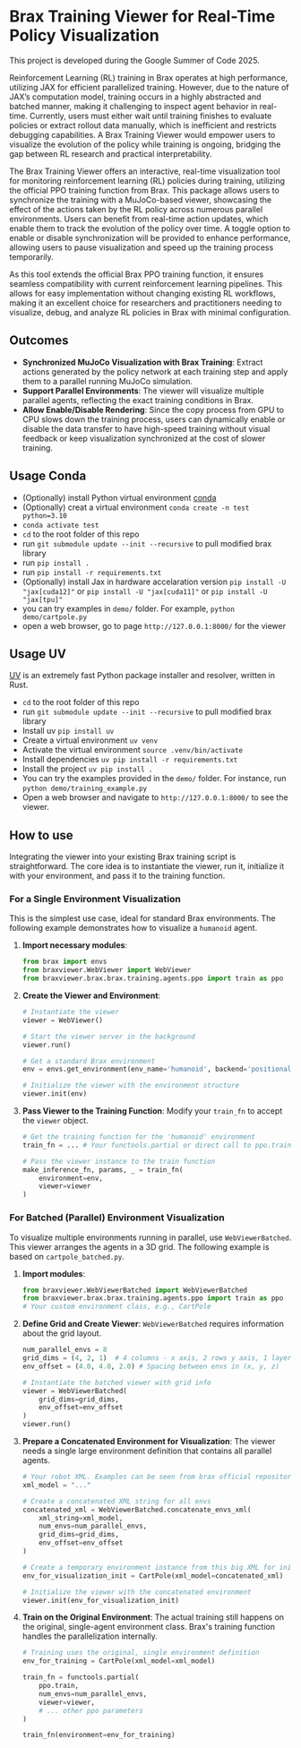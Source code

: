 # Brax Training Viewer for Real-Time Policy Visualization

This project is developed during the Google Summer of Code 2025.

Reinforcement Learning (RL) training in Brax operates at high performance, utilizing JAX for efficient parallelized training. However, due to the nature of JAX’s computation model, training occurs in a highly abstracted and batched manner, making it challenging to inspect agent behavior in real-time. Currently, users must either wait until training finishes to evaluate policies or extract rollout data manually, which is inefficient and restricts debugging capabilities. A Brax Training Viewer would empower users to visualize the evolution of the policy while training is ongoing, bridging the gap between RL research and practical interpretability.

The Brax Training Viewer offers an interactive, real-time visualization tool for monitoring reinforcement learning (RL) policies during training, utilizing the official PPO training function from Brax. This package allows users to synchronize the training with a MuJoCo-based viewer, showcasing the effect of the actions taken by the RL policy across numerous parallel environments. Users can benefit from real-time action updates, which enable them to track the evolution of the policy over time. A toggle option to enable or disable synchronization will be provided to enhance performance, allowing users to pause visualization and speed up the training process temporarily.

As this tool extends the official Brax PPO training function, it ensures seamless compatibility with current reinforcement learning pipelines. This allows for easy implementation without changing existing RL workflows, making it an excellent choice for researchers and practitioners needing to visualize, debug, and analyze RL policies in Brax with minimal configuration.

## Outcomes

* **Synchronized MuJoCo Visualization with Brax Training**: Extract actions generated by the policy network at each training step and apply them to a parallel running MuJoCo simulation.
* **Support Parallel Environments**: The viewer will visualize multiple parallel agents, reflecting the exact training conditions in Brax.
* **Allow Enable/Disable Rendering**: Since the copy process from GPU to CPU slows down the training process, users can dynamically enable or disable the data transfer to have high-speed training without visual feedback or keep visualization synchronized at the cost of slower training.

## Usage Conda

-   (Optionally) install Python virtual environment [conda](https://www.anaconda.com/docs/getting-started/miniconda/main)
-   (Optionally) creat a virtual environment `conda create -n test python=3.10`
-   `conda activate test`
-   `cd` to the root folder of this repo
-   run `git submodule update --init --recursive` to pull modified brax library
-   run `pip install .`
-   run `pip install -r requirements.txt `
-   (Optionally) install Jax in hardware accelaration version `pip install -U "jax[cuda12]"` or `pip install -U "jax[cuda11]"` or `pip install -U "jax[tpu]"`
-   you can try examples in `demo/` folder. For example, `python demo/cartpole.py`
-   open a web browser, go to page `http://127.0.0.1:8000/` for the viewer

## Usage UV

[UV](https://github.com/astral-sh/uv) is an extremely fast Python package installer and resolver, written in Rust.

-   `cd` to the root folder of this repo
-   run `git submodule update --init --recursive` to pull modified brax library
-   Install uv `pip install uv`
-   Create a virtual environment `uv venv`
-   Activate the virtual environment `source .venv/bin/activate`
-   Install dependencies `uv pip install -r requirements.txt`
-   Install the project `uv pip install .`
-   You can try the examples provided in the `demo/` folder. For instance, run `python demo/training_example.py`
-   Open a web browser and navigate to `http://127.0.0.1:8000/` to see the viewer.

## How to use

Integrating the viewer into your existing Brax training script is straightforward. The core idea is to instantiate the viewer, run it, initialize it with your environment, and pass it to the training function.

### For a Single Environment Visualization

This is the simplest use case, ideal for standard Brax environments. The following example demonstrates how to visualize a `humanoid` agent.

1.  **Import necessary modules**:
    ```python
    from brax import envs
    from braxviewer.WebViewer import WebViewer
    from braxviewer.brax.brax.training.agents.ppo import train as ppo
    ```

2.  **Create the Viewer and Environment**:
    ```python
    # Instantiate the viewer
    viewer = WebViewer()
    
    # Start the viewer server in the background
    viewer.run()

    # Get a standard Brax environment
    env = envs.get_environment(env_name='humanoid', backend='positional')

    # Initialize the viewer with the environment structure
    viewer.init(env)
    ```

3.  **Pass Viewer to the Training Function**:
    Modify your `train_fn` to accept the `viewer` object.

    ```python
    # Get the training function for the 'humanoid' environment
    train_fn = ... # Your functools.partial or direct call to ppo.train

    # Pass the viewer instance to the train function
    make_inference_fn, params, _ = train_fn(
        environment=env,
        viewer=viewer
    )
    ```

### For Batched (Parallel) Environment Visualization

To visualize multiple environments running in parallel, use `WebViewerBatched`. This viewer arranges the agents in a 3D grid. The following example is based on `cartpole_batched.py`.

1.  **Import modules**:
    ```python
    from braxviewer.WebViewerBatched import WebViewerBatched
    from braxviewer.brax.brax.training.agents.ppo import train as ppo
    # Your custom environment class, e.g., CartPole
    ```

2.  **Define Grid and Create Viewer**:
    `WebViewerBatched` requires information about the grid layout.

    ```python
    num_parallel_envs = 8
    grid_dims = (4, 2, 1)  # 4 columns - x axis, 2 rows y axis, 1 layer z axis
    env_offset = (4.0, 4.0, 2.0) # Spacing between envs in (x, y, z)

    # Instantiate the batched viewer with grid info
    viewer = WebViewerBatched(
        grid_dims=grid_dims,
        env_offset=env_offset
    )
    viewer.run()
    ```

3.  **Prepare a Concatenated Environment for Visualization**:
    The viewer needs a single large environment definition that contains all parallel agents.

    ```python
    # Your robot XML. Examples can be seen from brax official repository:https://github.com/google/brax/tree/main/brax/envs/assets
    xml_model = "..." 

    # Create a concatenated XML string for all envs
    concatenated_xml = WebViewerBatched.concatenate_envs_xml(
        xml_string=xml_model, 
        num_envs=num_parallel_envs, 
        grid_dims=grid_dims, 
        env_offset=env_offset
    )

    # Create a temporary environment instance from this big XML for initialization
    env_for_visualization_init = CartPole(xml_model=concatenated_xml)

    # Initialize the viewer with the concatenated environment
    viewer.init(env_for_visualization_init)
    ```

4.  **Train on the Original Environment**:
    The actual training still happens on the original, single-agent environment class. Brax's training function handles the parallelization internally.

    ```python
    # Training uses the original, single environment definition
    env_for_training = CartPole(xml_model=xml_model)

    train_fn = functools.partial(
        ppo.train,
        num_envs=num_parallel_envs,
        viewer=viewer,
        # ... other ppo parameters
    )

    train_fn(environment=env_for_training)
    ```